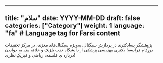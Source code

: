 
---
title: "سلام"
date: YYYY-MM-DD
draft: false
categories: ["Category"]
weight: 1
language: "fa"  # Language tag for Farsi content
---
پژوهشگر پسادکتری در پردازش سیگنال، به‌ویژه سیگنال‌های مغزی، در مرکز تحقیقات یورِکام فرانسه! دکتری مهندسی پزشکی از دانشگاه خنت بلژیک  و علاقه مند به خواندن درباره یِ فلسفه، ریاضی و فیزیکِ نظری!